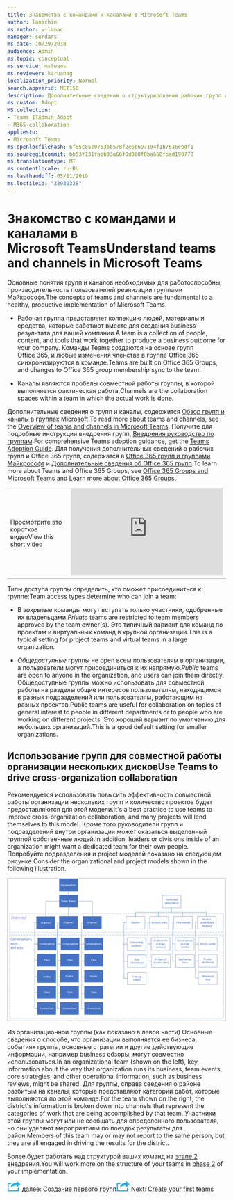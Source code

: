 ```yaml
---
title: Знакомство с командами и каналами в Microsoft Teams
author: lanachin
ms.author: v-lanac
manager: serdars
ms.date: 10/29/2018
audience: Admin
ms.topic: conceptual
ms.service: msteams
ms.reviewer: karuanag
localization_priority: Normal
search.appverid: MET150
description: Дополнительные сведения о структурирования рабочих групп и каналы в группах Майкрософт.
ms.custom: Adopt
MS.collection:
- Teams_ITAdmin_Adopt
- M365-collaboration
appliesto:
- Microsoft Teams
ms.openlocfilehash: 6f85c85c0753bb578f2e6b697194f1b7616ebdf1
ms.sourcegitcommit: bb53f131fabb03a66f0d000f8ba668fbad190778
ms.translationtype: MT
ms.contentlocale: ru-RU
ms.lasthandoff: 05/11/2019
ms.locfileid: "33930328"
---
```

# <a name="understand-teams-and-channels-in-microsoft-teams"></a><span data-ttu-id="38f7b-103">Знакомство с командами и каналами в Microsoft Teams</span><span class="sxs-lookup"><span data-stu-id="38f7b-103">Understand teams and channels in Microsoft Teams</span></span>

<span data-ttu-id="38f7b-104">Основные понятия групп и каналов необходимых для работоспособны, производительность пользователей реализации группами Майкрософт.</span><span class="sxs-lookup"><span data-stu-id="38f7b-104">The concepts of teams and channels are fundamental to a healthy, productive implementation of Microsoft Teams.</span></span> 

- <span data-ttu-id="38f7b-105">Рабочая группа представляет коллекцию людей, материалы и средства, которые работают вместе для создания business результата для вашей компании.</span><span class="sxs-lookup"><span data-stu-id="38f7b-105">A team is a collection of people, content, and tools that work together to produce a business outcome for your company.</span></span> <span data-ttu-id="38f7b-106">Команды Teams создаются на основе групп Office 365, и любые изменения членства в группе Office 365 синхронизируются в команде.</span><span class="sxs-lookup"><span data-stu-id="38f7b-106">Teams are built on Office 365 Groups, and changes to Office 365 group membership sync to the team.</span></span> 

- <span data-ttu-id="38f7b-107">Каналы являются пробелы совместной работы группы, в которой выполняется фактическая работа.</span><span class="sxs-lookup"><span data-stu-id="38f7b-107">Channels are the collaboration spaces within a team in which the actual work is done.</span></span> 

<span data-ttu-id="38f7b-108">Дополнительные сведения о групп и каналы, содержится [Обзор групп и каналы в группах Microsoft](teams-channels-overview.md).</span><span class="sxs-lookup"><span data-stu-id="38f7b-108">To read more about teams and channels, see the [Overview of teams and channels in Microsoft Teams](teams-channels-overview.md).</span></span> <span data-ttu-id="38f7b-109">Получите для подробные инструкции внедрения групп, [Внедрения руководство по группам](https:aka.ms/teamstoolkit).</span><span class="sxs-lookup"><span data-stu-id="38f7b-109">For comprehensive Teams adoption guidance, get the [Teams Adoption Guide](https:aka.ms/teamstoolkit).</span></span> <span data-ttu-id="38f7b-110">Для получения дополнительных сведений о рабочих групп и Office 365 групп, содержатся в [Office 365 групп и группами Майкрософт](office-365-groups.md) и [Дополнительные сведения об Office 365 групп](https://support.office.com/article/Learn-about-Office-365-groups-b565caa1-5c40-40ef-9915-60fdb2d97fa2).</span><span class="sxs-lookup"><span data-stu-id="38f7b-110">To learn more about Teams and Office 365 Groups, see [Office 365 Groups and Microsoft Teams](office-365-groups.md) and [Learn more about Office 365 Groups](https://support.office.com/article/Learn-about-Office-365-groups-b565caa1-5c40-40ef-9915-60fdb2d97fa2).</span></span>


|  |  |
|---------|---------|
| <span data-ttu-id="38f7b-111">Просмотрите это короткое видео</span><span class="sxs-lookup"><span data-stu-id="38f7b-111">View this short video</span></span>   | <iframe width="350" height="200" src="https://www.youtube.com/embed/hjJWtoaRJeE" frameborder="0" allowfullscreen></iframe>   |



<span data-ttu-id="38f7b-112">Типы доступа группы определить, кто сможет присоединиться к группе:</span><span class="sxs-lookup"><span data-stu-id="38f7b-112">Team access types determine who can join a team:</span></span>

- <span data-ttu-id="38f7b-113">В *закрытые* команды могут вступать только участники, одобренные их владельцами.</span><span class="sxs-lookup"><span data-stu-id="38f7b-113">*Private* teams are restricted to team members approved by the team owner(s).</span></span> <span data-ttu-id="38f7b-114">Это типичный вариант для команд по проектам и виртуальных команд в крупной организации.</span><span class="sxs-lookup"><span data-stu-id="38f7b-114">This is a typical setting for project teams and virtual teams in a large organization.</span></span>

- <span data-ttu-id="38f7b-115">*Общедоступные* группы не open всем пользователям в организации, а пользователи могут присоединиться к их напрямую.</span><span class="sxs-lookup"><span data-stu-id="38f7b-115">*Public* teams are open to anyone in the organization, and users can join them directly.</span></span> <span data-ttu-id="38f7b-116">Общедоступные группы можно использовать для совместной работы на разделы общие интересов пользователям, находящимся в разных подразделений или пользователям, работающим на разных проектов.</span><span class="sxs-lookup"><span data-stu-id="38f7b-116">Public teams are useful for collaboration on topics of general interest to people in different departments or to people who are working on different projects.</span></span> <span data-ttu-id="38f7b-117">Это хороший вариант по умолчанию для небольших организаций.</span><span class="sxs-lookup"><span data-stu-id="38f7b-117">This is a good default setting for smaller organizations.</span></span>

## <a name="use-teams-to-drive-cross-organization-collaboration"></a><span data-ttu-id="38f7b-118">Использование групп для совместной работы организации нескольких дисков</span><span class="sxs-lookup"><span data-stu-id="38f7b-118">Use Teams to drive cross-organization collaboration</span></span>

<span data-ttu-id="38f7b-119">Рекомендуется использовать повысить эффективность совместной работы организации нескольких групп и количество проектов будет предоставляются для этой модели.</span><span class="sxs-lookup"><span data-stu-id="38f7b-119">It's a best practice to use teams to improve cross-organization collaboration, and many projects will lend themselves to this model.</span></span> <span data-ttu-id="38f7b-120">Кроме того руководители групп и подразделений внутри организации может оказаться выделенный группой собственные людей.</span><span class="sxs-lookup"><span data-stu-id="38f7b-120">In addition, leaders or divisions inside of an organization might want a dedicated team for their own people.</span></span> <span data-ttu-id="38f7b-121">Попробуйте подразделения и project моделей показано на следующем рисунке.</span><span class="sxs-lookup"><span data-stu-id="38f7b-121">Consider the organizational and project models shown in the following illustration.</span></span>

![Модели организации и проекта](media/teams-adoption-organization-project.png)

<span data-ttu-id="38f7b-123">Из организационной группы (как показано в левой части) Основные сведения о способе, что организации выполняется ее бизнеса, событиях группы, основные стратегии и другие действующие информации, например business обзоры, могут совместно использоваться.</span><span class="sxs-lookup"><span data-stu-id="38f7b-123">In an organizational team (shown on the left), key information about the way that organization runs its business, team events, core strategies, and other operational information, such as business reviews, might be shared.</span></span> <span data-ttu-id="38f7b-124">Для группы, справа сведения о районе разбитым на каналы, которые представляют категории работ, которые выполняются по этой команде.</span><span class="sxs-lookup"><span data-stu-id="38f7b-124">For the team shown on the right, the district's information is broken down into channels that represent the categories of work that are being accomplished by that team.</span></span> <span data-ttu-id="38f7b-125">Участники этой группы могут или не сообщать для определенного пользователя, но они уделяют мероприятиям по поездок результаты для район.</span><span class="sxs-lookup"><span data-stu-id="38f7b-125">Members of this team may or may not report to the same person, but they are all engaged in driving the results for the district.</span></span>
  
<span data-ttu-id="38f7b-126">Более будет работать над структурой ваших команд на [этапе 2](teams-adoption-phase2-experiment.md) внедрения.</span><span class="sxs-lookup"><span data-stu-id="38f7b-126">You will work more on the structure of your teams in [phase 2](teams-adoption-phase2-experiment.md) of your implementation.</span></span>

<span data-ttu-id="38f7b-127">![Далее действия значок](media/teams-adoption-next-icon.png) далее: [Создание первого групп](teams-adoption-your-first-teams.md)</span><span class="sxs-lookup"><span data-stu-id="38f7b-127">![Next Steps icon](media/teams-adoption-next-icon.png) Next: [Create your first teams](teams-adoption-your-first-teams.md)</span></span>
